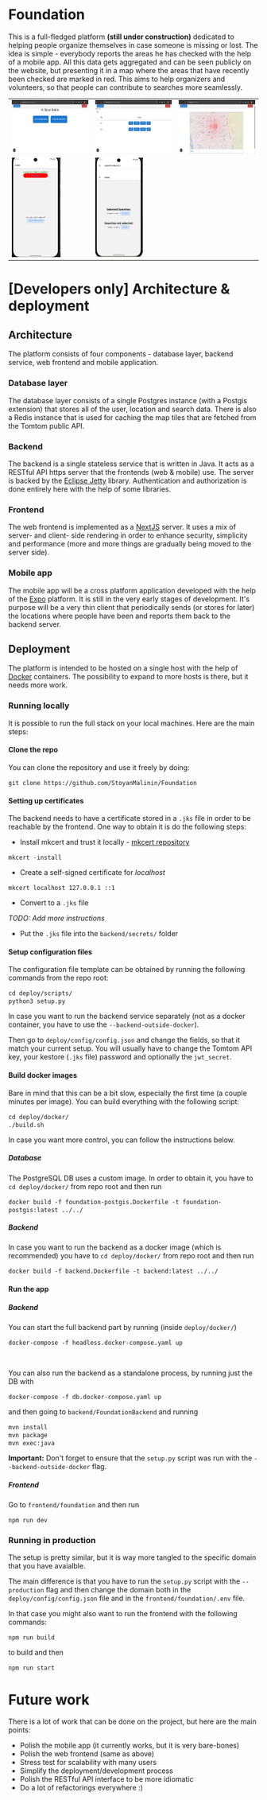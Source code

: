 # Foundation
This is a full-fledged platform **(still under construction)** dedicated to helping people organize themselves in case someone is missing or lost. The idea is simple - everybody reports the areas he has checked with the help of a mobile app. All this data gets aggregated and can be seen publicly on the website, but presenting it in a map where the areas that have recently been checked are marked in red. This aims to help organizers and volunteers, so that people can contribute to searches more seamlessly.

| | | |
|--|--|--|
| <img src="docs/dashboard.JPG" width="192" height="108" /> | <img src="docs/list.JPG" width="192" height="108" /> | <img src="docs/map.JPG" width="192" height="108" /> |
| <img src="docs/mobile-dashboard.JPG" height="200"> | <img src="docs/mobile-list.JPG" height="200"> | 

# [Developers only] Architecture & deployment

## Architecture
The platform consists of four components - database layer, backend service, web frontend and mobile application.

### Database layer
The database layer consists of a single Postgres instance (with a Postgis extension) that stores all of the user, location and search data. There is also a Redis instance that is used for caching the map tiles that are fetched from the Tomtom public API.

### Backend
The backend is a single stateless service that is written in Java. It acts as a RESTful API https server that the frontends (web & mobile) use. The server is backed by the [Eclipse Jetty](https://jetty.org/index.html) library. Authentication and authorization is done entirely here with the help of some libraries.

### Frontend
The web frontend is implemented as a [NextJS](https://nextjs.org/) server. It uses a mix of server- and client- side rendering in order to enhance security, simplicity and performance (more and more things are gradually being moved to the server side).

### Mobile app
The mobile app will be a cross platform application developed with the help of the [Expo](https://expo.dev/) platform. It is still in the very early stages of development. It's purpose will be a very thin client that periodically sends (or stores for later) the locations where people have been and reports them back to the backend server.

## Deployment
The platform is intended to be hosted on a single host with the help of [Docker](https://www.docker.com/) containers. The possibility to expand to more hosts is there, but it needs more work.

### Running locally
It is possible to run the full stack on your local machines. Here are the main steps:

#### Clone the repo
You can clone the repository and use it freely by doing:
```
git clone https://github.com/StoyanMalinin/Foundation
```
#### Setting up certificates
The backend needs to have a certificate stored in a `.jks` file in order to be reachable by the frontend. One way to obtain it is do the following steps:

- Install mkcert and trust it locally - [mkcert repository](https://github.com/FiloSottile/mkcert)
```
mkcert -install
```

- Create a self-signed certificate for *localhost*
```
mkcert localhost 127.0.0.1 ::1
```

- Convert to a `.jks` file

*TODO: Add more instructions*

- Put the `.jks` file into the `backend/secrets/` folder 

#### Setup configuration files
The configuration file template can be obtained by running the following commands from the repo root:
```
cd deploy/scripts/
python3 setup.py
```
In case you want to run the backend service separately (not as a docker container, you have to use the `--backend-outside-docker`).

Then go to `deploy/config/config.json` and change the fields, so that it match your current setup. You will usually have to change the Tomtom API key, your kestore (`.jks` file) password and optionally the `jwt_secret`.

#### Build docker images
Bare in mind that this can be a bit slow, especially the first time (a couple minutes per image). You can build everything with the following script:
```
cd deploy/docker/
./build.sh
```
In case you want more control, you can follow the instructions below.

##### Database
The PostgreSQL DB uses a custom image. In order to obtain it, you have to `cd deploy/docker/` from repo root and then run 
```
docker build -f foundation-postgis.Dockerfile -t foundation-postgis:latest ../../
```
##### Backend
In case you want to run the backend as a docker image (which is recommended) you have to `cd deploy/docker/` from repo root and then run 
```
docker build -f backend.Dockerfile -t backend:latest ../../
```

#### Run the app

##### Backend
You can start the full backend part by running (inside `deploy/docker/`)
```
docker-compose -f headless.docker-compose.yaml up
```

<br>

You can also run the backend as a standalone process, by running just the DB with
```
docker-compose -f db.docker-compose.yaml up
```
and then going to `backend/FoundationBackend` and running 
```
mvn install
mvn package
mvn exec:java
```
**Important:** Don't forget to ensure that the `setup.py` script was run with the `--backend-outside-docker` flag.

##### Frontend
Go to `frontend/foundation` and then run
```
npm run dev
```

### Running in production
The setup is pretty similar, but it is way more tangled to the specific domain that you have avaialble. 

The main difference is that you have to run the `setup.py` script with the `--production` flag and then change the domain both in the `deploy/config/config.json` file and in the `frontend/foundation/.env` file.

In that case you might also want to run the frontend with the following commands:
```
npm run build
```
to build and then
```
npm run start
```

# Future work
There is a lot of work that can be done on the project, but here are the main points:

- Polish the mobile app (it currently works, but it is very bare-bones)
- Polish the web frontend (same as above)
- Stress test for scalability with many users
- Simplify the deployment/development process
- Polish the RESTful API interface to be more idiomatic
- Do a lot of refactorings everywhere :)

